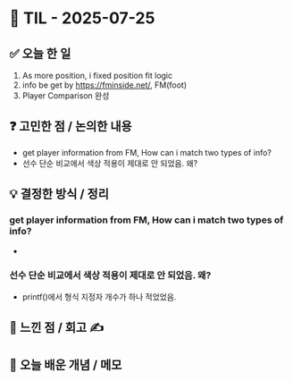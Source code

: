 # 📅 TIL - 2025-07-25

## ✅ 오늘 한 일
1. As more position, i fixed position fit logic
2. info be get by https://fminside.net/, FM(foot)
3. Player Comparison 완성

## ❓ 고민한 점 / 논의한 내용
- get player information from FM, How can i match two types of info?
- 선수 단순 비교에서 색상 적용이 제대로 안 되었음. 왜?

## 💡 결정한 방식 / 정리

### get player information from FM, How can i match two types of info?
- 

### 선수 단순 비교에서 색상 적용이 제대로 안 되었음. 왜?
- printf()에서 형식 지정자 개수가 하나 적었었음.

## 📌 느낀 점 / 회고 ✍️


## 📘 오늘 배운 개념 / 메모
